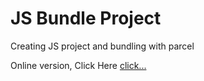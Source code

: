 # JS Bundle Project

Creating JS project and bundling with parcel

Online version, Click Here [click...](https://mohamad-msb.github.io/bundle-app/)